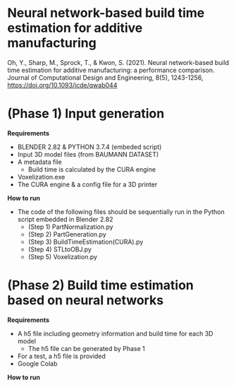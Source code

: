 # Neural network-based build time estimation for additive manufacturing 
Oh, Y., Sharp, M., Sprock, T., & Kwon, S. (2021). Neural network-based build time estimation for additive manufacturing: a performance comparison. Journal of Computational Design and Engineering, 8(5), 1243-1256, https://doi.org/10.1093/jcde/qwab044


# (Phase 1) Input generation

**Requirements**
* BLENDER 2.82 & PYTHON 3.7.4 (embeded script)
* Input 3D model files (from BAUMANN DATASET) 
* A metadata file 
  - Build time is calculated by the CURA engine
* Voxelization.exe 
* The CURA engine & a config file for a 3D printer

**How to run**

* The code of the following files should be sequentially run in the Python script embedded in Blender 2.82
  - (Step 1) PartNormalization.py
  - (Step 2) PartGeneration.py
  - (Step 3) BuildTimeEstimation(CURA).py
  - (Step 4) STLtoOBJ.py 
  - (Step 5) Voxelization.py 

# (Phase 2) Build time estimation based on neural networks

**Requirements**
* A h5 file including geometry information and build time for each 3D model
  - The h5 file can be generated by Phase 1
* For a test, a h5 file is provided 
* Google Colab

**How to run**
